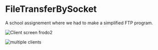 # FileTransferBySocket
A school assignement where we had to make a simplified FTP program.  

![Client screen frodo2](https://user-images.githubusercontent.com/55794153/211006887-68155f6d-d236-454f-8740-e005c0c0d534.png)

![multiple clients](https://user-images.githubusercontent.com/55794153/205030205-73d72fe7-6c0c-4266-8c97-0f8bcf99cbe9.png)
